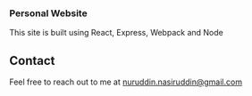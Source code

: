 ### Personal Website

This site is built using React, Express, Webpack and Node

## Contact
Feel free to reach out to me at nuruddin.nasiruddin@gmail.com